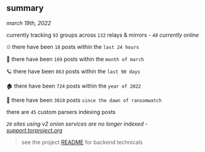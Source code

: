 
## summary
_march 19th, 2022_

currently tracking `93` groups across `132` relays & mirrors - _`48` currently online_

⏲ there have been `18` posts within the `last 24 hours`

🦈 there have been `169` posts within the `month of march`

🪐 there have been `863` posts within the `last 90 days`

🏚 there have been `724` posts within the `year of 2022`

🦕 there have been `3010` posts `since the dawn of ransomwatch`

there are `45` custom parsers indexing posts

_`20` sites using v2 onion services are no longer indexed - [support.torproject.org](https://support.torproject.org/onionservices/v2-deprecation/)_

> see the project [README](https://github.com/thetanz/ransomwatch#ransomwatch--) for backend technicals
